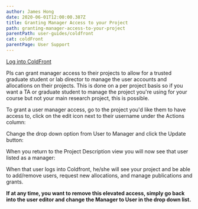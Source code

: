 ```yaml
---
author: James Hong
date: 2020-06-01T12:00:00.387Z
title: Granting Manager Access to your Project
path: granting-manager-access-to-your-project
parentPath: user-guides/coldfront
cat: coldFront
parentPage: User Support
---
```


[Log into ColdFront](https://hpcaccount.usc.edu/)


PIs can grant manager access to their projects to allow for a trusted graduate student or lab director to manage the user accounts and allocations on their projects.  This is done on a per project basis so if you want a TA or graduate student to manage the project you're using for your course but not your main research project, this is possible.


To grant a user manager access, go to the project you'd like them to have access to, click on the edit icon next to their username under the Actions column:


Change the drop down option from User to Manager and click the Update button: 


When you return to the Project Description view you will now see that user listed as a manager:


When that user logs into Coldfront, he/she will see your project and be able to add/remove users, request new allocations, and manage publications and grants.


**If at any time, you want to remove this elevated access, simply go back into the user editor and change the Manager to User in the drop down list.**


